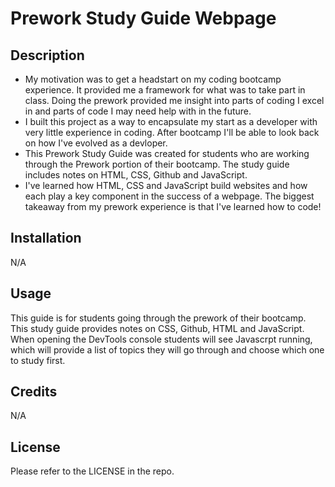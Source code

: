 # Prework Study Guide Webpage

## Description

- My motivation was to get a headstart on my coding bootcamp experience. It provided me a framework for what was to take part in class. Doing the prework provided me insight into parts of coding I excel in and parts of code I may need help with in the future. 
- I built this project as a way to encapsulate my start as a developer with very little experience in coding. After bootcamp I'll be able to look back on how I've evolved as a devloper.
- This Prework Study Guide was created for students who are working through the Prework portion of their bootcamp. The study guide includes notes on HTML, CSS, Github and JavaScript.
- I've learned how HTML, CSS and JavaScript build websites and how each play a key component in the success of a webpage. The biggest takeaway from my prework experience is that I've learned how to code!

## Installation

N/A

## Usage

This guide is for students going through the prework of their bootcamp. This study guide provides notes on CSS, Github, HTML and JavaScript. When opening the DevTools console students will see Javascrpt running, which will provide a list of topics they will go through and choose which one to study first. 

## Credits

N/A

## License

Please refer to the LICENSE in the repo.